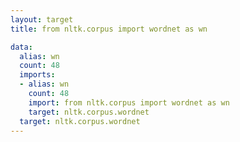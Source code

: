 ```yaml
---
layout: target
title: from nltk.corpus import wordnet as wn

data:
  alias: wn
  count: 48
  imports:
  - alias: wn
    count: 48
    import: from nltk.corpus import wordnet as wn
    target: nltk.corpus.wordnet
  target: nltk.corpus.wordnet
---
```

